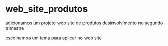 # web_site_produtos

adicionamos um projeto web site de produtos desinvolvimento no segundo trimestre

escolhemos um tema para aplicar no web site